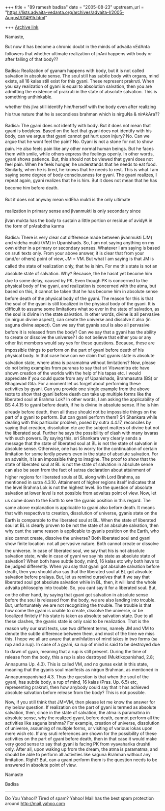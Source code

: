 +++
title = "89 ramesh badisa"
date = "2005-08-23"
upstream_url = "https://lists.advaita-vedanta.org/archives/advaita-l/2005-August/014915.html"

+++
[Archive link](https://lists.advaita-vedanta.org/archives/advaita-l/2005-August/014915.html)


Namaste,



But now it has become a chronic doubt in the minds of advaita vEdAnta followers that whether ultimate realization of jnAni happens with body or after falling of that body??



Badisa: Realization of gyanam happens with body, but it is not called salvation in absolute sense. The soul still has subtle body with organs, mind exists, all 16 kalas still exist for this gyani. These represent prakruti. When you say realization of gyani is equal to absolution salvation, then you are admitting the existence of prakruti in the state of absolute salvation. This is something unthinkable.  



whether this jIva still identify him/herself with the body even after realizing his true nature that he is secondless brahman which is nirguNa & nirAkAra??



Badisa: The gyani does not identify with body. But it does not mean that gyani is bodyless. Based on the fact that gyani does not identify with his body, can we argue that gyani cannot get hurt upon injury? No. Can we argue that he wont feel the pain? No. Gyani is not a stone for not to show pain.  He also feels pain like any other normal human beings. But he faces them with smile, while others express the feelings openly. In other words, gyani shows patience. But, this should not be viewed that gyani does not feel pain. When he feels hunger, he understands that he needs to eat food. Similarly, when he is tired, he knows that he needs to rest. This is what I am saying some degree of body consciousness for gyani. The gyani realizes, I repeat again, gyani realizes that he is him. But it does not mean that he has become him before death.  



But it does not anyway mean vidEha mukti is the only ultimate

realization in primary sense and jIvanmukti is only secondary since 

jIvan mukta has the body to sustain a little portion or residue of avidyA in the form of prArabdha karma



Badisa: There is very clear cut difference made between jivanmukti (JM) and videha mukti (VM) in Upanishads. So, I am not saying anything on my own either in a primary or secondary senses. Whatever I am saying is based on sruti texts only. From your above answer, it is clear that from your (and/or others) point of view, JM = VM. But what I am saying is that JM is called the state of realization only, that he is him. For me this state is not an absolute state of salvation. Why? Because, the he hasnt yet become him due to some delay, caused by PK. Even though PK is concerned to the physical body of the gyani, and realization is concerned with the atma, but based on this, it cannot be taken that he has become him in absolute sense before death of the physical body of the gyani. The reason for this is that the soul of the gyani is still localized in the physical body of the gyani. It is difficult to assume some limitations what so ever in the state of salvation, as the soul
 is divine in the state salvation. In other words, divine is all pervasive (in nirgun divine aspect), can create the universe and dissolve it also (in saguna divine aspect). Can we say that gyanis soul is also all pervasive before it is released from the body? Can we say that a gyani has the ability to create or dissolve the universe? I do not believe that either you or any other list members would say yes for these questions. Because, these are impossible things to perform on the part of gyani before death of his physical body. In that case how can we claim that gyanis state is absolute salvation state, where atma is paramatma without limitations? Now, please do not bring examples from puranas to say that sri Viswamitra etc have shown creation of the worlds with the help of his tapas etc. I would appreciate if you could quote from any of Upanishads, Brahmasutra (BS) or Bhagawad Gita. For a moment let us forget about performing these activities by gyani. Can you provide one
 single example from the above texts to show that gyani before death can take up multiple forms like the liberated soul at Brahma Lok? In other words, I am asking the applicability of BS 4.4.15 to gyani before death, if he is divine in absolute sense. If he is him already before death, then all these should not be impossible things on the part of a gyani to perform. But can gyani perform them? Sri Shankara while dealing with this particular problem, posed by sutra 4.4.17, reconciles by saying that creation, dissolution etc are the subject matters of divine but not the liberated soul. Further he says the possibility of clash with many isvaras with such powers. By saying this, sri Shankara very clearly sends a message that the state of liberated soul at BL is not the state of salvation in absolute sense. Otherwise, one has to worry for the continuation of certain limitation for some lordly powers even in the state of absolute salvation. For an advaitin, it is an impossible thing to
 imagine. The proof to show that the state of liberated soul at BL is not the state of salvation in absolute sense can also be seen from the fact of sutras declaration about attainment of higher regions for liberated souls at BL along with Lord Brahma, as mentioned in sutra 4.3.10. Attainment of higher regions itself indicates that the level Brahma Lok is not the highest level. So the question of absolute salvation at lower level is not possible from advaitas point of view. Now, let us come down to the Earth to see the gyanis position in this regard. The same above explanation is applicable to gyani also before death. It means that with respective to creation, dissolution of universe, gyanis state on the Earth is comparable to the liberated soul at BL. When the state of liberated soul at BL is clearly proven to be not the state of an absolute salvation, then why cant the same reason is applicable to gyanis position on the Earth, who also cannot create, dissolve the universe?
 Both liberated soul and gyani show finite location  not all pervasive nature. Both cannot create or dissolve the universe. In case of liberated soul, we say that his is not absolute salvation state, while in case of gyani we say his state as absolute state of salvation?  When both have subtle body, mind, 16 kalas etc why both have to be judged differently. When you say that gyani got absolute salvation before death, then you should also say that the liberated soul at BL got absolute salvation before pralaya. But, let us remind ourselves that if we say that liberated soul got absolute salvation while in BL, then, it will land the whole advaita philosophy into trouble. So, you cant say it for a liberated soul. But, on the other hand, by saying that gyani got salvation in absolute sense before the soul is released from the body, we are also landing into trouble. But, unfortunately we are not recognizing the trouble. The trouble is that how come the gyani is unable to create, dissolve
 the universe, or be localized finitely if his state is taken as absolute salvation state. Due to all these clashes, the gyanis state is only said to be realization. That is the reason why our sruti texts, use two different terms, namely JM and VM to denote the subtle difference between them, and most of the time we miss this. I hope we all are aware that annihilation of mind takes in two forms (sa rup and a rup). In case of a gyani, sa rup of mind is said to be destroyed due to dawn of gyan, meaning that a rup is still present.  During the time of release from the body, this a rup is also destroyed (Muktikopanishad, 2.8; Annapurna Up. 4.3).  This is called VM, and no gunas exist in this state, meaning that the gyanis soul manifests as nirgun Brahman, as mentioned in Annapurnopanishad 4.3. Thus the question is that when the soul of the gyani, has subtle body, a rup of mind, 16 kalas (Pras. Up. 6.5) etc, representing prakruti, then how anybody could say that it has achieved
 absolute salvation before release from the body? This is not possible. 



Now, if you still think that JM=VM, then please let me know the answer for my below question.  If realization on the part of gyani is termed as absolute salvation, then, since in the state of salvation, the atma is paramatma in absolute sense, why the realized gyani, before death, cannot perform all the activities like saguna brahma? For example, creation of universe, dissolution of universe, assuming of multiple forms, or visiting of various lokas upon mere wish etc.  If any sruti references are shown for the possibility of these activities on the part of gyani before death, then in that case it would make very good sense to say that gyani is facing PK from vyavaharika drushti only. After all, upon waking up from the dream, the atma is paramatma, and should be able to perform all activities like saguna Brahman without any limitation. Right? But, can a gyani perform them is the question needs to be answered in absolute point of view.

Namaste

Badisa






__________________________________________________
Do You Yahoo!?
Tired of spam?  Yahoo! Mail has the best spam protection around 
http://mail.yahoo.com 


